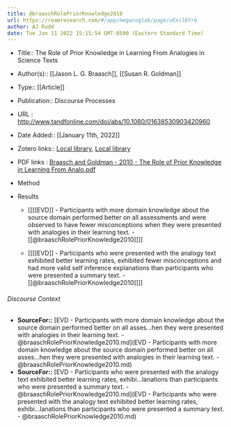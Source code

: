 ```yaml
---
title: @braaschRolePriorKnowledge2010
url: https://roamresearch.com/#/app/megacoglab/page/oExilbYrb
author: AJ Rudd
date: Tue Jan 11 2022 15:15:54 GMT-0500 (Eastern Standard Time)
---
```


- Title:: The Role of Prior Knowledge in Learning From Analogies in Science Texts
- Author(s):: [[Jason L. G. Braasch]], [[Susan R. Goldman]]
- Type:: [[Article]]
- Publication:: Discourse Processes
- URL : http://www.tandfonline.com/doi/abs/10.1080/01638530903420960
- Date Added:: [[January 11th, 2022]]
- Zotero links:: [Local library](zotero://select/groups/2451508/items/C6G5RQIZ), [Local library](https://www.zotero.org/groups/2451508/items/C6G5RQIZ)
- PDF links : [Braasch and Goldman - 2010 - The Role of Prior Knowledge in Learning From Analo.pdf](zotero://open-pdf/groups/2451508/items/5NGSSYUK)
- Method
- Results

    - [[[[EVD]] - Participants with more domain knowledge about the source domain performed better on all assessments and were observed to have fewer misconceptions when they were presented with analogies in their learning text. - [[@braaschRolePriorKnowledge2010]]]]

    - [[[[EVD]] - Participants who were presented with the analogy text exhibited better learning rates, exhibited fewer misconceptions and had more valid self inference explanations than participants who were presented a summary text. - [[@braaschRolePriorKnowledge2010]]]]

###### Discourse Context

- **SourceFor::** [EVD - Participants with more domain knowledge about the source domain performed better on all asses...hen they were presented with analogies in their learning text. - @braaschRolePriorKnowledge2010.md](EVD - Participants with more domain knowledge about the source domain performed better on all asses...hen they were presented with analogies in their learning text. - @braaschRolePriorKnowledge2010.md)
- **SourceFor::** [EVD - Participants who were presented with the analogy text exhibited better learning rates, exhibi...lanations than participants who were presented a summary text. - @braaschRolePriorKnowledge2010.md](EVD - Participants who were presented with the analogy text exhibited better learning rates, exhibi...lanations than participants who were presented a summary text. - @braaschRolePriorKnowledge2010.md)

